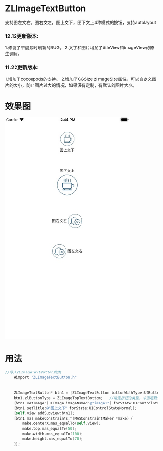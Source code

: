 # ZLImageTextButton


支持图左文右，图右文左，图上文下，图下文上4种模式的按钮，支持autolayout


### 12.12更新版本:
1.修复了不能及时刷新的BUG。
2.文字和图片增加了titleView和imageView的原生调用。


### 11.22更新版本:
1.增加了cocoapods的支持。
2.增加了CGSize zlImageSize属性，可以自定义图片的大小，防止图片过大的情况，如果没有定制，有默认的图片大小。


# 效果图

![](https://github.com/czl0325/ZLImageTextButton/blob/master/%E6%95%88%E6%9E%9C%E5%9B%BE.png?raw=true)


# 用法
```Objective-C
//导入ZLImageTextButton的类
    #import "ZLImageTextButton.h"


    ZLImageTextButton* btn1 = [ZLImageTextButton buttonWithType:UIButtonTypeCustom];
    btn1.zlButtonType = ZLImageTopTextBottom;	//指定按钮的类型，未指定默认是图左问右
    [btn1 setImage:[UIImage imageNamed:@"image1"] forState:UIControlStateNormal];
    [btn1 setTitle:@"图上文下" forState:UIControlStateNormal];
    [self.view addSubview:btn1];
    [btn1 mas_makeConstraints:^(MASConstraintMaker *make) {
        make.centerX.mas_equalTo(self.view);
        make.top.mas_equalTo(50);
        make.width.mas_equalTo(100);
        make.height.mas_equalTo(70);
    }];

```
